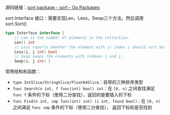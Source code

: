 源码链接：[sort package - sort - Go Packages](https://pkg.go.dev/sort)

sort.Interface 接口：需要实现Len，Less，Swap三个方法，然后调用 sort.Sort()
```go
type Interface interface { 
	// Len is the number of elements in the collection. 
	Len() int 
	// Less reports whether the element with // index i should sort before the element with index j. 
	Less(i, j int) bool 
	// Swap swaps the elements with indexes i and j.
	Swap(i, j int) }
```

常用结构和函数：
- `type IntSlice/StringSlice/Float64Slice`：自带的三种排序类型
- `func Search(n int, f func(int) bool) int`：在 `[0, n)` 之间查找满足 `func f` 条件的下标（使用二分查找），返回的是要插入的下标
- `func Find(n int, cmp func(int) int) (i int, found bool)` : 在 `[0, n)` 之间满足 `func cmp` 条件的下标（使用二分查找）， 返回下标和是否找到